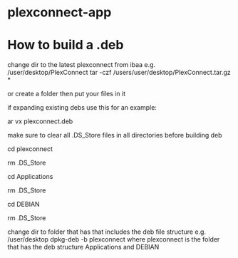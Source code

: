 plexconnect-app
===============

# How to build a .deb

change dir to the latest plexconnect from ibaa e.g. /user/desktop/PlexConnect
tar -czf /users/user/desktop/PlexConnect.tar.gz *

or create a folder then put your files in it

if expanding existing debs use this for an example:

ar vx plexconnect.deb

make sure to clear all .DS_Store files in all directories before building deb

cd plexconnect

rm .DS_Store

cd Applications

rm .DS_Store

cd DEBIAN

rm .DS_Store

change dir to folder that has that includes the deb file structure e.g. /user/desktop
dpkg-deb -b plexconnect
where plexconnect is the folder that has the deb structure Applications and DEBIAN
